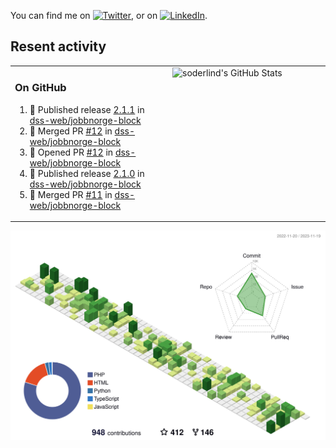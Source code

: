 


<!-- Actual text -->
You can find me on [![Twitter][1.2]][1], or on [![LinkedIn][2.2]][2].

<!-- Icons -->

[1.2]: http://i.imgur.com/wWzX9uB.png (twitter icon without padding)
[2.2]: https://raw.githubusercontent.com/MartinHeinz/MartinHeinz/master/linkedin-3-16.png (LinkedIn icon without padding)

<!-- Links to your social media accounts -->

[1]: https://twitter.com/soderlind
[2]: https://www.linkedin.com/in/soderlind/

## Resent activity

<table width="100%" border="0"><tr><td width="49%">

### On GitHub

<!--START_SECTION:activity-->
1. 🚀 Published release [2.1.1](https://github.com/dss-web/jobbnorge-block/releases/tag/2.1.1) in [dss-web/jobbnorge-block](https://github.com/dss-web/jobbnorge-block)
2. 🎉 Merged PR [#12](https://github.com/dss-web/jobbnorge-block/pull/12) in [dss-web/jobbnorge-block](https://github.com/dss-web/jobbnorge-block)
3. 💪 Opened PR [#12](https://github.com/dss-web/jobbnorge-block/pull/12) in [dss-web/jobbnorge-block](https://github.com/dss-web/jobbnorge-block)
4. 🚀 Published release [2.1.0](https://github.com/dss-web/jobbnorge-block/releases/tag/2.1.0) in [dss-web/jobbnorge-block](https://github.com/dss-web/jobbnorge-block)
5. 🎉 Merged PR [#11](https://github.com/dss-web/jobbnorge-block/pull/11) in [dss-web/jobbnorge-block](https://github.com/dss-web/jobbnorge-block)
<!--END_SECTION:activity-->
  </td>
<td width="49%" valign="top">
  <img   alt="soderlind's GitHub Stats" src="https://awesome-github-stats.azurewebsites.net/user-stats/soderlind?cardType=level-alternate&Title=FFFFFF&Border=FFFFFF" />
</td></tr></table>


![](./profile-3d-contrib/profile-green-animate.svg)


